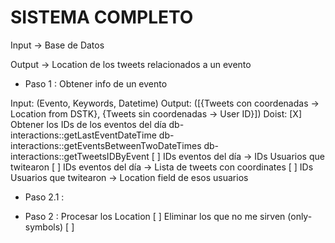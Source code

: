 SISTEMA COMPLETO
=================

Input 	-> Base de Datos

Output 	-> Location de los tweets relacionados a un evento

* Paso 1 : Obtener info de un evento

Input: 	(Evento, Keywords, Datetime)
Output: ([{Tweets con coordenadas -> Location from DSTK}, {Tweets sin coordenadas -> User ID}])
Doist:
	[X] Obtener los IDs de los eventos del día
		db-interactions::getLastEventDateTime
		db-interactions::getEventsBetweenTwoDateTimes
		db-interactions::getTweetsIDByEvent
	[ ] IDs eventos del día 		-> IDs Usuarios que twitearon
	[ ] IDs eventos del día 		-> Lista de tweets con coordinates
	[ ] IDs Usuarios que twitearon 	-> Location field de esos usuarios

* Paso 2.1 : 

* Paso 2 : Procesar los Location
	[ ] Eliminar los que no me sirven (only-symbols)
	[ ] 